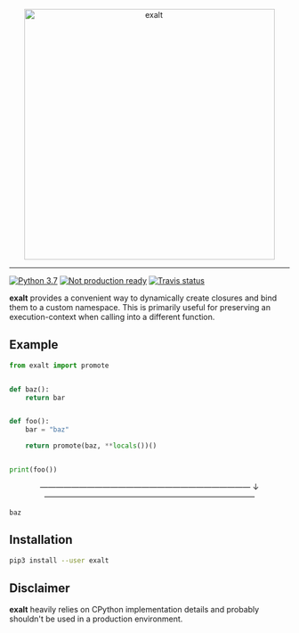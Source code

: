 <p align="center">
	<img src="https://user-images.githubusercontent.com/9287847/50569701-4cf0f680-0d6c-11e9-93d9-f7c57983fc17.png"/ width="450" alt="exalt">
</p>

---

[![Python 3.7](https://img.shields.io/badge/python-3.7-blue.svg)](https://python.org)
[![Not production ready](https://img.shields.io/badge/production%20ready-not%20really-red.svg)]()
[![Travis status](https://travis-ci.org/PhilipTrauner/exalt.svg?branch=master)](https://travis-ci.org/PhilipTrauner/exalt)

**exalt** provides a convenient way to dynamically create closures and bind them to a custom namespace. This is primarily useful for preserving an execution-context when calling into a different function.

## Example

```python
from exalt import promote


def baz():
    return bar


def foo():
    bar = "baz"

    return promote(baz, **locals())()


print(foo())
```
<p align="center">——————————————————————————— ↓ ———————————————————————————</p>

```
baz
```

## Installation
```bash
pip3 install --user exalt
```

## Disclaimer
**exalt** heavily relies on CPython implementation details and probably shouldn't be used in a production environment.
